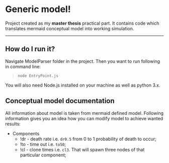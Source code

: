 Generic model!
===================


Project created as my **master thesis** practical part. It contains code which translates mermaid conceptual model into working simulation.

----------

How do I run it?
-------------------
Navigate ModelParser folder in the project. Then you want to run following in command line:
>`node EntryPoint.js`

You will also need Node.js installed on your machine as well as python 3.x.

Conceptual model documentation
-------------

All information about model is taken from mermaid defined model. Following information gives you an idea how you can modify model to achieve wanted results:

- Components
	- !dr - death rate i.e. `dr0.5` from 0 to 1 probability of death to occur;
	- !to - time out i.e. `to50`;
	- !cl - clone times i.e. `cl3`. That will spawn three nodes of that particular component;